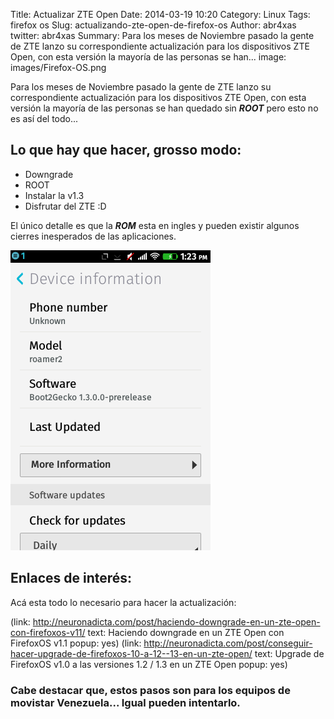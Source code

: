 Title: Actualizar ZTE Open
Date: 2014-03-19 10:20
Category: Linux
Tags: firefox os
Slug: actualizando-zte-open-de-firefox-os
Author: abr4xas
twitter: abr4xas
Summary: Para los meses de Noviembre pasado la gente de ZTE lanzo su correspondiente actualización para los dispositivos ZTE Open, con esta versión la mayoría de las personas se han...
image: images/Firefox-OS.png


Para los meses de Noviembre pasado la gente de ZTE lanzo su correspondiente actualización para los dispositivos ZTE Open, con esta versión la mayoría de las personas se han quedado sin ***ROOT*** pero esto no es así del todo...

## Lo que hay que hacer, grosso modo:

 * Downgrade
 * ROOT
 * Instalar la v1.3
 * Disfrutar del ZTE :D

El único detalle es que la ***ROM*** esta en ingles y pueden existir algunos cierres inesperados de las aplicaciones.


![Alt Text](https://raw.githubusercontent.com/abr4xas/post/master/images/2014-03-18-13-23-30.png)

## Enlaces de interés:
Acá esta todo lo necesario para hacer la actualización: 

(link: http://neuronadicta.com/post/haciendo-downgrade-en-un-zte-open-con-firefoxos-v11/ text: Haciendo downgrade en un ZTE Open con FirefoxOS v1.1 popup: yes)
(link: http://neuronadicta.com/post/conseguir-hacer-upgrade-de-firefoxos-10-a-12--13-en-un-zte-open/ text: Upgrade de FirefoxOS v1.0 a las versiones 1.2 / 1.3 en un ZTE Open popup: yes)

### Cabe destacar que, estos pasos son para los equipos de movistar Venezuela... Igual pueden intentarlo.
